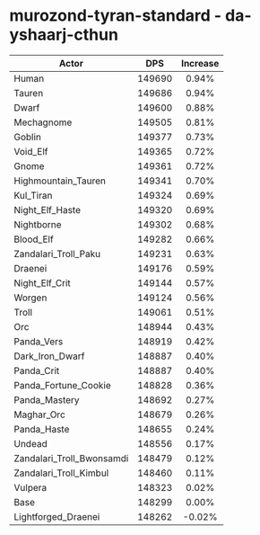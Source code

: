 # murozond-tyran-standard - da-yshaarj-cthun
| Actor | DPS | Increase |
|---|:---:|:---:|
|Human|149690|0.94%|
|Tauren|149686|0.94%|
|Dwarf|149600|0.88%|
|Mechagnome|149505|0.81%|
|Goblin|149377|0.73%|
|Void_Elf|149365|0.72%|
|Gnome|149361|0.72%|
|Highmountain_Tauren|149341|0.70%|
|Kul_Tiran|149324|0.69%|
|Night_Elf_Haste|149320|0.69%|
|Nightborne|149302|0.68%|
|Blood_Elf|149282|0.66%|
|Zandalari_Troll_Paku|149231|0.63%|
|Draenei|149176|0.59%|
|Night_Elf_Crit|149144|0.57%|
|Worgen|149124|0.56%|
|Troll|149061|0.51%|
|Orc|148944|0.43%|
|Panda_Vers|148919|0.42%|
|Dark_Iron_Dwarf|148887|0.40%|
|Panda_Crit|148887|0.40%|
|Panda_Fortune_Cookie|148828|0.36%|
|Panda_Mastery|148692|0.27%|
|Maghar_Orc|148679|0.26%|
|Panda_Haste|148655|0.24%|
|Undead|148556|0.17%|
|Zandalari_Troll_Bwonsamdi|148479|0.12%|
|Zandalari_Troll_Kimbul|148460|0.11%|
|Vulpera|148323|0.02%|
|Base|148299|0.00%|
|Lightforged_Draenei|148262|-0.02%|
